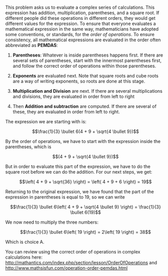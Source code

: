 This problem asks us to evaluate a complex series of
calculations. This expression has addition, multiplication, parentheses,
and a square root. If different people did these operations in different
orders, they would get different values for the expression. To ensure
that everyone evaluates a mathematical expression in the same way,
mathematicians have adopted some conventions, or standards, for the
*order of operations*. To ensure consistency, all mathematical
expressions are evaluated in the order often abbreviated as **PEMDAS**:

1.  **Parentheses**: Whatever is inside parentheses happens first. If
    there are several sets of parentheses, start with the innermost
    parentheses first, and follow the correct order of operations within
    those parentheses.

2.  **Exponents** are evaluated next. Note that square roots and cube
    roots are a way of writing exponents, so roots are done at this
    stage.

3.  **Multiplication and Division** are next. If there are several
    multiplications and divisions, they are evaluated in order from left
    to right

4.  Then **Addition and subtraction** are computed. If there are several
    of these, they are evaluated in order from left to right.

The expression we are starting with is:

$$\frac{1}{3} \bullet 6(4 + 9 + \sqrt{4 \bullet 9})$$

By the order of operations, we have to start with the expression inside
the parentheses, which is

$$(4 + 9 + \sqrt{4 \bullet 9})$$

But in order to evaluate this part of the expression, we have to do the
square root before we can do the addition. For our next steps, we get:

$$\left( 4 + 9 + \sqrt{36} \right) = \left( 4 + 9 + 6 \right) = 19$$

Returning to the original expression, we have found that the part of the
expression in parentheses is equal to 19, so we can write

$$\frac{1}{3} \bullet 6\left( 4 + 9 + \sqrt{4 \bullet 9} \right) = \frac{1}{3} \bullet 6(19)$$

We now need to multiply the three numbers:

$$\frac{1}{3} \bullet 6\left( 19 \right) = 2\left( 19 \right) = 38$$

Which is choice A.

You can review using the correct order of operations in complex
calculations here:
<http://mathantics.com/index.php/section/lesson/OrderOfOperations> and
<http://www.mathsisfun.com/operation-order-pemdas.html>
